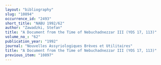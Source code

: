 ```yaml
---
layout: "bibliography"
slug: "10894"
occurrence_id: "2493"
short_title: "NABU 1992/62"
author: "Zawadzki, Stefan"
title: "A Document from the Time of Nebuchadnezzar III (YOS 17, 113)"
volume_no_: "62"
publication_year: "1992"
journal: "Nouvelles Assyriologiques Brèves et Utilitaires"
title: "A Document from the Time of Nebuchadnezzar III (YOS 17, 113)"
previous_item: "10897"
---
```

